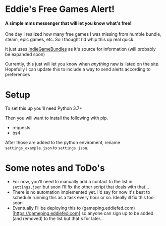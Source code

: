 # Eddie's Free Games Alert!
#### A simple mms messenger that will let you know what's free!

One day I realized how many free games I was missing from humble bundle, steam, epic games, etc.
So I thought I'd whip this up real quick.

It just uses [IndieGameBundles](https://www.indiegamebundles.com/category/free/ "IndieGameBundles") as it's source for information (will probably be expanded soon)

Currently, this just will let you know when _anything_ new is listed on the site. Hopefully I can update this to include a way to send alerts according to preferences

# Setup
To set this up you'll need Python 3.7+

Then you will want to install the following with pip.
* requests
* bs4

After those are added to the python enviroment, rename `settings_example.json` to `settings.json`.

# Some notes and ToDo's
* For now, you'll need to manually add a contact to the list in `settings.json` but soon I'll fix the other script that deals with that...
* There is no automation implemented yet. I'd say for now it's best to schedule running this as a task every hour or so. Ideally ill fix this too soon
* Eventually I'll be deploying this to (gameping.eddiefed.com)[https://gameping.eddiefed.com] so anyone can sign up to be added (and removed) to the list but that's for later...